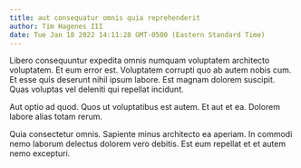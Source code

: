 ```yaml
---
title: aut consequatur omnis quia reprehenderit
author: Tim Hagenes III
date: Tue Jan 18 2022 14:11:28 GMT-0500 (Eastern Standard Time)
---
```

Libero consequuntur expedita omnis numquam voluptatem architecto voluptatem. Et eum error est. Voluptatem corrupti quo ab autem nobis cum. Et esse quis deserunt nihil ipsum labore. Est magnam dolorem suscipit. Quas voluptas vel deleniti qui repellat incidunt.

 Aut optio ad quod. Quos ut voluptatibus est autem. Et aut et ea. Dolorem labore alias totam rerum.

 Quia consectetur omnis. Sapiente minus architecto ea aperiam. In commodi nemo laborum delectus dolorem vero debitis. Est eum repellat et et autem nemo excepturi.